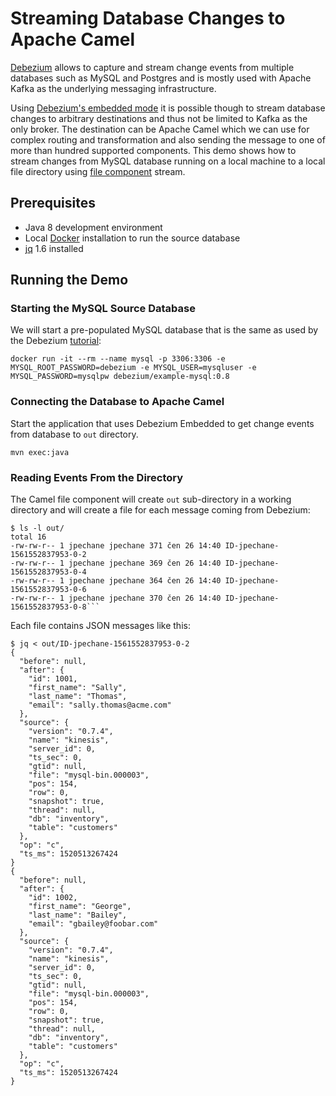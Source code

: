 # Streaming Database Changes to Apache Camel

[Debezium](http://debezium.io/) allows to capture and stream change events from multiple databases such as MySQL and Postgres and is mostly used with Apache Kafka as the underlying messaging infrastructure.

Using [Debezium's embedded mode](http://debezium.io/docs/embedded/) it is possible though to stream database changes to arbitrary destinations and thus not be limited to Kafka as the only broker.
The destination can be Apache Camel which we can use for complex routing and transformation and also sending the message to one of more than hundred supported components.
This demo shows how to stream changes from MySQL database running on a local machine to a local file directory using [file component](https://camel.apache.org/file2.html) stream.

## Prerequisites

* Java 8 development environment
* Local [Docker](https://www.docker.com/) installation to run the source database
* [jq](https://stedolan.github.io/jq/) 1.6 installed

## Running the Demo

### Starting the MySQL Source Database

We will start a pre-populated MySQL database that is the same as used by the Debezium [tutorial](http://debezium.io/docs/tutorial/):

```
docker run -it --rm --name mysql -p 3306:3306 -e MYSQL_ROOT_PASSWORD=debezium -e MYSQL_USER=mysqluser -e MYSQL_PASSWORD=mysqlpw debezium/example-mysql:0.8
```

### Connecting the Database to Apache Camel

Start the application that uses Debezium Embedded to get change events from database to `out` directory.
```
mvn exec:java
```

### Reading Events From the Directory

The Camel file component will create `out` sub-directory in a working directory and will create a file for each message coming from Debezium:

```
$ ls -l out/
total 16
-rw-rw-r-- 1 jpechane jpechane 371 čen 26 14:40 ID-jpechane-1561552837953-0-2
-rw-rw-r-- 1 jpechane jpechane 369 čen 26 14:40 ID-jpechane-1561552837953-0-4
-rw-rw-r-- 1 jpechane jpechane 364 čen 26 14:40 ID-jpechane-1561552837953-0-6
-rw-rw-r-- 1 jpechane jpechane 370 čen 26 14:40 ID-jpechane-1561552837953-0-8```
```

Each file contains JSON messages like this:

```
$ jq < out/ID-jpechane-1561552837953-0-2
{
  "before": null,
  "after": {
    "id": 1001,
    "first_name": "Sally",
    "last_name": "Thomas",
    "email": "sally.thomas@acme.com"
  },
  "source": {
    "version": "0.7.4",
    "name": "kinesis",
    "server_id": 0,
    "ts_sec": 0,
    "gtid": null,
    "file": "mysql-bin.000003",
    "pos": 154,
    "row": 0,
    "snapshot": true,
    "thread": null,
    "db": "inventory",
    "table": "customers"
  },
  "op": "c",
  "ts_ms": 1520513267424
}
{
  "before": null,
  "after": {
    "id": 1002,
    "first_name": "George",
    "last_name": "Bailey",
    "email": "gbailey@foobar.com"
  },
  "source": {
    "version": "0.7.4",
    "name": "kinesis",
    "server_id": 0,
    "ts_sec": 0,
    "gtid": null,
    "file": "mysql-bin.000003",
    "pos": 154,
    "row": 0,
    "snapshot": true,
    "thread": null,
    "db": "inventory",
    "table": "customers"
  },
  "op": "c",
  "ts_ms": 1520513267424
}
```

